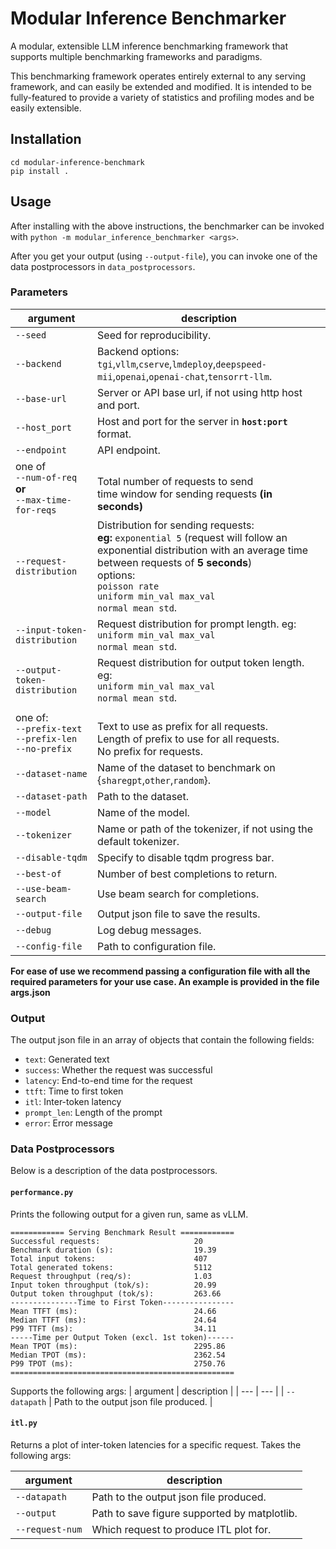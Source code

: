 # Modular Inference Benchmarker
A modular, extensible LLM inference benchmarking framework that supports multiple benchmarking frameworks and paradigms.

This benchmarking framework operates entirely external to any serving framework, and can easily be extended and modified. It is intended to be fully-featured to provide a variety of statistics and profiling modes and be easily extensible.

## Installation
```
cd modular-inference-benchmark
pip install .
```

## Usage
After installing with the above instructions, the benchmarker can be invoked with `python -m modular_inference_benchmarker <args>`.

After you get your output (using `--output-file`), you can invoke one of the data postprocessors in `data_postprocessors`.

### Parameters
| argument | description |
| --- | --- |
| `--seed` | Seed for reproducibility. |
| `--backend` | Backend options: `tgi`,`vllm`,`cserve`,`lmdeploy`,`deepspeed-mii`,`openai`,`openai-chat`,`tensorrt-llm`. |
| `--base-url` | Server or API base url, if not using http host and port. |
| `--host_port` | Host and port for the server in **`host:port`** format. |
| `--endpoint` | API endpoint. |
| one of <br> `--num-of-req` **or** <br> `--max-time-for-reqs` | <br> Total number of requests to send <br> time window for sending requests **(in seconds)** |
| `--request-distribution` | Distribution for sending requests: <br> **eg:** `exponential 5` (request will follow an exponential distribution with an average time between requests of **5 seconds**) <br> options: <br> `poisson rate` <br> `uniform min_val max_val` <br> `normal mean std`. | 
| `--input-token-distribution` | Request distribution for prompt length. eg: <br> `uniform min_val max_val` <br> `normal mean std`. |
| `--output-token-distribution` | Request distribution for output token length. eg: <br> `uniform min_val max_val` <br> `normal mean std`. |
| one of:<br>`--prefix-text`<br>`--prefix-len`<br>`--no-prefix` | <br> Text to use as prefix for all requests. <br> Length of prefix to use for all requests. <br> No prefix for requests. |
| `--dataset-name` | Name of the dataset to benchmark on <br> {`sharegpt`,`other`,`random`}. |
| `--dataset-path` | Path to the dataset. |
| `--model` | Name of the model. |
| `--tokenizer` | Name or path of the tokenizer, if not using the default tokenizer. |
| `--disable-tqdm` | Specify to disable tqdm progress bar. |
| `--best-of` | Number of best completions to return. |
| `--use-beam-search` | Use beam search for completions. |
| `--output-file` | Output json file to save the results. |
| `--debug` | Log debug messages. |
| `--config-file` | Path to configuration file. |

**For ease of use we recommend passing a configuration file with all the required parameters for your use case. An example is provided in the file args.json**

### Output
The output json file in an array of objects that contain the following fields:<br>
* `text`: Generated text
* `success`: Whether the request was successful
* `latency`: End-to-end time for the request
* `ttft`: Time to first token
* `itl`: Inter-token latency
* `prompt_len`: Length of the prompt
* `error`: Error message

### Data Postprocessors
Below is a description of the data postprocessors.

#### `performance.py`
Prints the following output for a given run, same as vLLM.

```
============ Serving Benchmark Result ============
Successful requests:                     20
Benchmark duration (s):                  19.39
Total input tokens:                      407
Total generated tokens:                  5112
Request throughput (req/s):              1.03
Input token throughput (tok/s):          20.99
Output token throughput (tok/s):         263.66
---------------Time to First Token----------------
Mean TTFT (ms):                          24.66
Median TTFT (ms):                        24.64
P99 TTFT (ms):                           34.11
-----Time per Output Token (excl. 1st token)------
Mean TPOT (ms):                          2295.86
Median TPOT (ms):                        2362.54
P99 TPOT (ms):                           2750.76
==================================================
```

Supports the following args:
| argument | description |
| --- | --- |
| `--datapath` | Path to the output json file produced. |

#### `itl.py`

Returns a plot of inter-token latencies for a specific request. Takes the following args:


| argument | description |
| --- | --- |
| `--datapath` | Path to the output json file produced. |
| `--output` | Path to save figure supported by matplotlib. |
| `--request-num` | Which request to produce ITL plot for. |